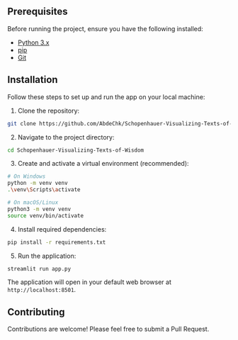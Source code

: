 ## Prerequisites

Before running the project, ensure you have the following installed:
- [Python 3.x](https://www.python.org/downloads/)
- [pip](https://pip.pypa.io/en/stable/)
- [Git](https://git-scm.com/)

## Installation

Follow these steps to set up and run the app on your local machine:

1. Clone the repository:
```bash
git clone https://github.com/AbdeChk/Schopenhauer-Visualizing-Texts-of-Wisdom.git
```

2. Navigate to the project directory:
```bash
cd Schopenhauer-Visualizing-Texts-of-Wisdom
```

3. Create and activate a virtual environment (recommended):
```bash
# On Windows
python -m venv venv
.\venv\Scripts\activate

# On macOS/Linux
python3 -m venv venv
source venv/bin/activate
```

4. Install required dependencies:
```bash
pip install -r requirements.txt
```

5. Run the application:
```bash
streamlit run app.py
```

The application will open in your default web browser at `http://localhost:8501`.

## Contributing

Contributions are welcome! Please feel free to submit a Pull Request.
